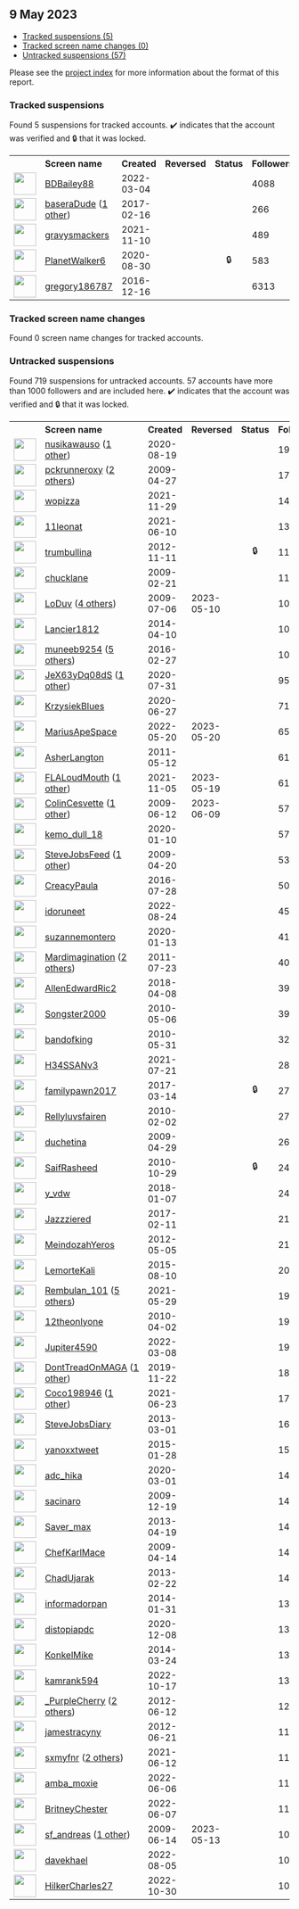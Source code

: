 ##  9 May 2023

* [Tracked suspensions (5)](#tracked-suspensions)
* [Tracked screen name changes (0)](#tracked-screen-name-changes)
* [Untracked suspensions (57)](#untracked-suspensions)

Please see the [project index](https://github.com/travisbrown/twitter-watch) for more information about the format of this report.

### Tracked suspensions

Found 5 suspensions for tracked accounts.
  ✔️ indicates that the account was verified and 🔒 that it was locked.

<table>
    <tr>
        <th></th>
        <th align="left">Screen name</th>
        <th align="left">Created</th>
        <th align="left">Reversed</th>
        <th align="left">Status</th>
        <th align="left">Followers</th>
        <th align="left">Ranking</th></tr>
    </tr>
        <tr>
            <td><a href="https://twitter.com/intent/user?user_id=1499878229162663937">
                <img src="https://pbs.twimg.com/profile_images/1598204743247020032/yXca7Ae9_normal.jpg" width="40px" height="40px" align="center"/></a>
            </td>
            <td>
                <a href="https://twitter.com/BDBailey88">BDBailey88</a></td>
            <td>2022-03-04</td>
            <td></td>
            <td align="center"></td>
            <td>4088</td>
            <td>27033</td>
        </tr>
        <tr>
            <td><a href="https://twitter.com/intent/user?user_id=832341249554313216">
                <img src="https://pbs.twimg.com/profile_images/1597258024351145985/vS9h-LOV_normal.jpg" width="40px" height="40px" align="center"/></a>
            </td>
            <td>
                <a href="https://twitter.com/baseraDude">baseraDude</a>&nbsp;(<a href="https://api.memory.lol/v1/tw/id/832341249554313216">1 other</a>)&nbsp;</td>
            <td>2017-02-16</td>
            <td></td>
            <td align="center"></td>
            <td>266</td>
            <td>28658</td>
        </tr>
        <tr>
            <td><a href="https://twitter.com/intent/user?user_id=1458519287895887875">
                <img src="https://pbs.twimg.com/profile_images/1587220573758918659/vVfY_QYl_normal.jpg" width="40px" height="40px" align="center"/></a>
            </td>
            <td>
                <a href="https://twitter.com/gravysmackers">gravysmackers</a></td>
            <td>2021-11-10</td>
            <td></td>
            <td align="center"></td>
            <td>489</td>
            <td>41075</td>
        </tr>
        <tr>
            <td><a href="https://twitter.com/intent/user?user_id=1300104384785899521">
                <img src="https://pbs.twimg.com/profile_images/1300104564121710592/K7F0xSPp_normal.jpg" width="40px" height="40px" align="center"/></a>
            </td>
            <td>
                <a href="https://twitter.com/PlanetWalker6">PlanetWalker6</a></td>
            <td>2020-08-30</td>
            <td></td>
            <td align="center">🔒</td>
            <td>583</td>
            <td>43018</td>
        </tr>
        <tr>
            <td><a href="https://twitter.com/intent/user?user_id=809842469714038786">
                <img src="https://pbs.twimg.com/profile_images/1543776447113728002/3b3ExZsI_normal.jpg" width="40px" height="40px" align="center"/></a>
            </td>
            <td>
                <a href="https://twitter.com/gregory186787">gregory186787</a></td>
            <td>2016-12-16</td>
            <td></td>
            <td align="center"></td>
            <td>6313</td>
            <td>75812</td>
        </tr></table>

### Tracked screen name changes

Found 0 screen name changes for tracked accounts.

### Untracked suspensions

Found 719 suspensions for untracked accounts.
57 accounts have more than 1000 followers and are included here.
  ✔️ indicates that the account was verified and 🔒 that it was locked.

<table>
    <tr>
        <th></th>
        <th align="left">Screen name</th>
        <th align="left">Created</th>
        <th align="left">Reversed</th>
        <th align="left">Status</th>
        <th align="left">Followers</th>
    </tr>
        <tr>
            <td><a href="https://twitter.com/intent/user?user_id=1295987461827334145">
                <img src="https://pbs.twimg.com/profile_images/1493300101183590400/recnSBto_normal.jpg" width="40px" height="40px" align="center"/></a>
            </td>
            <td>
                <a href="https://twitter.com/nusikawauso">nusikawauso</a>&nbsp;(<a href="https://api.memory.lol/v1/tw/id/1295987461827334145">1 other</a>)&nbsp;</td>
            <td>2020-08-19</td>
            <td></td>
            <td align="center"></td>
            <td>19541</td>
        </tr>
        <tr>
            <td><a href="https://twitter.com/intent/user?user_id=35611476">
                <img src="https://pbs.twimg.com/profile_images/1562668519048720385/2iQmmV7Q_normal.jpg" width="40px" height="40px" align="center"/></a>
            </td>
            <td>
                <a href="https://twitter.com/pckrunneroxy">pckrunneroxy</a>&nbsp;(<a href="https://api.memory.lol/v1/tw/id/35611476">2 others</a>)&nbsp;</td>
            <td>2009-04-27</td>
            <td></td>
            <td align="center"></td>
            <td>17539</td>
        </tr>
        <tr>
            <td><a href="https://twitter.com/intent/user?user_id=1465359463406211074">
                <img src="https://pbs.twimg.com/profile_images/1598765760494862336/K0xt_MSP_normal.jpg" width="40px" height="40px" align="center"/></a>
            </td>
            <td>
                <a href="https://twitter.com/wopizza">wopizza</a></td>
            <td>2021-11-29</td>
            <td></td>
            <td align="center"></td>
            <td>14476</td>
        </tr>
        <tr>
            <td><a href="https://twitter.com/intent/user?user_id=1403032046046302208">
                <img src="https://pbs.twimg.com/profile_images/1592879567995228161/t8pL6Sl__normal.jpg" width="40px" height="40px" align="center"/></a>
            </td>
            <td>
                <a href="https://twitter.com/11leonat">11leonat</a></td>
            <td>2021-06-10</td>
            <td></td>
            <td align="center"></td>
            <td>13943</td>
        </tr>
        <tr>
            <td><a href="https://twitter.com/intent/user?user_id=941842154">
                <img src="https://pbs.twimg.com/profile_images/1073323244395081728/1-fFCKzY_normal.jpg" width="40px" height="40px" align="center"/></a>
            </td>
            <td>
                <a href="https://twitter.com/trumbullina">trumbullina</a></td>
            <td>2012-11-11</td>
            <td></td>
            <td align="center">🔒</td>
            <td>11786</td>
        </tr>
        <tr>
            <td><a href="https://twitter.com/intent/user?user_id=21469851">
                <img src="https://pbs.twimg.com/profile_images/1596530515317870592/UPYVUTZM_normal.jpg" width="40px" height="40px" align="center"/></a>
            </td>
            <td>
                <a href="https://twitter.com/chucklane">chucklane</a></td>
            <td>2009-02-21</td>
            <td></td>
            <td align="center"></td>
            <td>11364</td>
        </tr>
        <tr>
            <td><a href="https://twitter.com/intent/user?user_id=54248457">
                <img src="https://pbs.twimg.com/profile_images/1594370152447066114/8OPMAx4o_normal.jpg" width="40px" height="40px" align="center"/></a>
            </td>
            <td>
                <a href="https://twitter.com/LoDuv">LoDuv</a>&nbsp;(<a href="https://api.memory.lol/v1/tw/id/54248457">4 others</a>)&nbsp;</td>
            <td>2009-07-06</td>
            <td>2023-05-10</td>
            <td align="center"></td>
            <td>10768</td>
        </tr>
        <tr>
            <td><a href="https://twitter.com/intent/user?user_id=2436883562">
                <img src="https://pbs.twimg.com/profile_images/1499372109205753861/Dsbm-hfA_normal.jpg" width="40px" height="40px" align="center"/></a>
            </td>
            <td>
                <a href="https://twitter.com/Lancier1812">Lancier1812</a></td>
            <td>2014-04-10</td>
            <td></td>
            <td align="center"></td>
            <td>10649</td>
        </tr>
        <tr>
            <td><a href="https://twitter.com/intent/user?user_id=703502146382270465">
                <img src="https://pbs.twimg.com/profile_images/1597605129208926208/BVXNOIzS_normal.jpg" width="40px" height="40px" align="center"/></a>
            </td>
            <td>
                <a href="https://twitter.com/muneeb9254">muneeb9254</a>&nbsp;(<a href="https://api.memory.lol/v1/tw/id/703502146382270465">5 others</a>)&nbsp;</td>
            <td>2016-02-27</td>
            <td></td>
            <td align="center"></td>
            <td>10644</td>
        </tr>
        <tr>
            <td><a href="https://twitter.com/intent/user?user_id=1289149313642188801">
                <img src="https://pbs.twimg.com/profile_images/1537714283177340934/C0Lo3D6X_normal.jpg" width="40px" height="40px" align="center"/></a>
            </td>
            <td>
                <a href="https://twitter.com/JeX63yDq08dS">JeX63yDq08dS</a>&nbsp;(<a href="https://api.memory.lol/v1/tw/id/1289149313642188801">1 other</a>)&nbsp;</td>
            <td>2020-07-31</td>
            <td></td>
            <td align="center"></td>
            <td>9500</td>
        </tr>
        <tr>
            <td><a href="https://twitter.com/intent/user?user_id=1276777877325914112">
                <img src="https://pbs.twimg.com/profile_images/1276778379832954880/XM8B0Mdj_normal.jpg" width="40px" height="40px" align="center"/></a>
            </td>
            <td>
                <a href="https://twitter.com/KrzysiekBlues">KrzysiekBlues</a></td>
            <td>2020-06-27</td>
            <td></td>
            <td align="center"></td>
            <td>7132</td>
        </tr>
        <tr>
            <td><a href="https://twitter.com/intent/user?user_id=1527494300640378880">
                <img src="https://pbs.twimg.com/profile_images/1527596845295607808/c8tt-wXn_normal.png" width="40px" height="40px" align="center"/></a>
            </td>
            <td>
                <a href="https://twitter.com/MariusApeSpace">MariusApeSpace</a></td>
            <td>2022-05-20</td>
            <td>2023-05-20</td>
            <td align="center"></td>
            <td>6541</td>
        </tr>
        <tr>
            <td><a href="https://twitter.com/intent/user?user_id=297147448">
                <img src="https://pbs.twimg.com/profile_images/1485642359069151232/M8XDrV4e_normal.jpg" width="40px" height="40px" align="center"/></a>
            </td>
            <td>
                <a href="https://twitter.com/AsherLangton">AsherLangton</a></td>
            <td>2011-05-12</td>
            <td></td>
            <td align="center"></td>
            <td>6155</td>
        </tr>
        <tr>
            <td><a href="https://twitter.com/intent/user?user_id=1456606277979754497">
                <img src="https://pbs.twimg.com/profile_images/1594712381212459010/vN65NPSU_normal.jpg" width="40px" height="40px" align="center"/></a>
            </td>
            <td>
                <a href="https://twitter.com/FLALoudMouth">FLALoudMouth</a>&nbsp;(<a href="https://api.memory.lol/v1/tw/id/1456606277979754497">1 other</a>)&nbsp;</td>
            <td>2021-11-05</td>
            <td>2023-05-19</td>
            <td align="center"></td>
            <td>6121</td>
        </tr>
        <tr>
            <td><a href="https://twitter.com/intent/user?user_id=46729702">
                <img src="https://pbs.twimg.com/profile_images/1244261963791765505/oxmlOBKI_normal.jpg" width="40px" height="40px" align="center"/></a>
            </td>
            <td>
                <a href="https://twitter.com/ColinCesvette">ColinCesvette</a>&nbsp;(<a href="https://api.memory.lol/v1/tw/id/46729702">1 other</a>)&nbsp;</td>
            <td>2009-06-12</td>
            <td>2023-06-09</td>
            <td align="center"></td>
            <td>5746</td>
        </tr>
        <tr>
            <td><a href="https://twitter.com/intent/user?user_id=1215454884226465793">
                <img src="https://pbs.twimg.com/profile_images/1462028936351653889/zhFfzjaJ_normal.jpg" width="40px" height="40px" align="center"/></a>
            </td>
            <td>
                <a href="https://twitter.com/kemo_dull_18">kemo_dull_18</a></td>
            <td>2020-01-10</td>
            <td></td>
            <td align="center"></td>
            <td>5713</td>
        </tr>
        <tr>
            <td><a href="https://twitter.com/intent/user?user_id=33434888">
                <img src="https://pbs.twimg.com/profile_images/651850035605446656/x5wmUe9G_normal.png" width="40px" height="40px" align="center"/></a>
            </td>
            <td>
                <a href="https://twitter.com/SteveJobsFeed">SteveJobsFeed</a>&nbsp;(<a href="https://api.memory.lol/v1/tw/id/33434888">1 other</a>)&nbsp;</td>
            <td>2009-04-20</td>
            <td></td>
            <td align="center"></td>
            <td>5377</td>
        </tr>
        <tr>
            <td><a href="https://twitter.com/intent/user?user_id=758732497634992128">
                <img src="https://pbs.twimg.com/profile_images/1264140775115423745/QuBJnffh_normal.jpg" width="40px" height="40px" align="center"/></a>
            </td>
            <td>
                <a href="https://twitter.com/CreacyPaula">CreacyPaula</a></td>
            <td>2016-07-28</td>
            <td></td>
            <td align="center"></td>
            <td>5047</td>
        </tr>
        <tr>
            <td><a href="https://twitter.com/intent/user?user_id=1562496878889291777">
                <img src="https://pbs.twimg.com/profile_images/1598544611672309760/BrMWoGqZ_normal.jpg" width="40px" height="40px" align="center"/></a>
            </td>
            <td>
                <a href="https://twitter.com/idoruneet">idoruneet</a></td>
            <td>2022-08-24</td>
            <td></td>
            <td align="center"></td>
            <td>4511</td>
        </tr>
        <tr>
            <td><a href="https://twitter.com/intent/user?user_id=1216689649948725248">
                <img src="https://pbs.twimg.com/profile_images/1216690384472018945/Q3Su86mr_normal.jpg" width="40px" height="40px" align="center"/></a>
            </td>
            <td>
                <a href="https://twitter.com/suzannemontero">suzannemontero</a></td>
            <td>2020-01-13</td>
            <td></td>
            <td align="center"></td>
            <td>4141</td>
        </tr>
        <tr>
            <td><a href="https://twitter.com/intent/user?user_id=340933691">
                <img src="https://pbs.twimg.com/profile_images/1565384819466551300/lZzMVThW_normal.jpg" width="40px" height="40px" align="center"/></a>
            </td>
            <td>
                <a href="https://twitter.com/Mardimagination">Mardimagination</a>&nbsp;(<a href="https://api.memory.lol/v1/tw/id/340933691">2 others</a>)&nbsp;</td>
            <td>2011-07-23</td>
            <td></td>
            <td align="center"></td>
            <td>4075</td>
        </tr>
        <tr>
            <td><a href="https://twitter.com/intent/user?user_id=983080993090224128">
                <img src="https://pbs.twimg.com/profile_images/1401666121103724544/Q0i3F2CW_normal.jpg" width="40px" height="40px" align="center"/></a>
            </td>
            <td>
                <a href="https://twitter.com/AllenEdwardRic2">AllenEdwardRic2</a></td>
            <td>2018-04-08</td>
            <td></td>
            <td align="center"></td>
            <td>3961</td>
        </tr>
        <tr>
            <td><a href="https://twitter.com/intent/user?user_id=140917632">
                <img src="https://pbs.twimg.com/profile_images/982323869/SongMonkeyLogo_3_normal.jpg" width="40px" height="40px" align="center"/></a>
            </td>
            <td>
                <a href="https://twitter.com/Songster2000">Songster2000</a></td>
            <td>2010-05-06</td>
            <td></td>
            <td align="center"></td>
            <td>3931</td>
        </tr>
        <tr>
            <td><a href="https://twitter.com/intent/user?user_id=150376773">
                <img src="https://pbs.twimg.com/profile_images/1403549005695619073/OJ8ouq5S_normal.jpg" width="40px" height="40px" align="center"/></a>
            </td>
            <td>
                <a href="https://twitter.com/bandofking">bandofking</a></td>
            <td>2010-05-31</td>
            <td></td>
            <td align="center"></td>
            <td>3273</td>
        </tr>
        <tr>
            <td><a href="https://twitter.com/intent/user?user_id=1417872925366136836">
                <img src="https://pbs.twimg.com/profile_images/1417873559125434373/OzZVAz3x_normal.jpg" width="40px" height="40px" align="center"/></a>
            </td>
            <td>
                <a href="https://twitter.com/H34SSANv3">H34SSANv3</a></td>
            <td>2021-07-21</td>
            <td></td>
            <td align="center"></td>
            <td>2861</td>
        </tr>
        <tr>
            <td><a href="https://twitter.com/intent/user?user_id=841641838561898496">
                <img src="https://pbs.twimg.com/profile_images/841643080134586368/B6JQd4r1_normal.jpg" width="40px" height="40px" align="center"/></a>
            </td>
            <td>
                <a href="https://twitter.com/familypawn2017">familypawn2017</a></td>
            <td>2017-03-14</td>
            <td></td>
            <td align="center">🔒</td>
            <td>2726</td>
        </tr>
        <tr>
            <td><a href="https://twitter.com/intent/user?user_id=110757159">
                <img src="https://pbs.twimg.com/profile_images/1585925324704989185/6Pq9Vp25_normal.jpg" width="40px" height="40px" align="center"/></a>
            </td>
            <td>
                <a href="https://twitter.com/Rellyluvsfairen">Rellyluvsfairen</a></td>
            <td>2010-02-02</td>
            <td></td>
            <td align="center"></td>
            <td>2716</td>
        </tr>
        <tr>
            <td><a href="https://twitter.com/intent/user?user_id=36378448">
                <img src="https://pbs.twimg.com/profile_images/838084815/26_1__normal.jpg" width="40px" height="40px" align="center"/></a>
            </td>
            <td>
                <a href="https://twitter.com/duchetina">duchetina</a></td>
            <td>2009-04-29</td>
            <td></td>
            <td align="center"></td>
            <td>2668</td>
        </tr>
        <tr>
            <td><a href="https://twitter.com/intent/user?user_id=209388838">
                <img src="https://pbs.twimg.com/profile_images/1249313631512207360/BHRgA7tF_normal.jpg" width="40px" height="40px" align="center"/></a>
            </td>
            <td>
                <a href="https://twitter.com/SaifRasheed">SaifRasheed</a></td>
            <td>2010-10-29</td>
            <td></td>
            <td align="center">🔒</td>
            <td>2492</td>
        </tr>
        <tr>
            <td><a href="https://twitter.com/intent/user?user_id=949981333698351105">
                <img src="https://pbs.twimg.com/profile_images/949987948015050752/dphsIdds_normal.jpg" width="40px" height="40px" align="center"/></a>
            </td>
            <td>
                <a href="https://twitter.com/y_vdw">y_vdw</a></td>
            <td>2018-01-07</td>
            <td></td>
            <td align="center"></td>
            <td>2407</td>
        </tr>
        <tr>
            <td><a href="https://twitter.com/intent/user?user_id=830283595231014914">
                <img src="https://pbs.twimg.com/profile_images/1337193527248220161/RiWyEADy_normal.jpg" width="40px" height="40px" align="center"/></a>
            </td>
            <td>
                <a href="https://twitter.com/Jazzziered">Jazzziered</a></td>
            <td>2017-02-11</td>
            <td></td>
            <td align="center"></td>
            <td>2146</td>
        </tr>
        <tr>
            <td><a href="https://twitter.com/intent/user?user_id=571961812">
                <img src="https://pbs.twimg.com/profile_images/1596957721848332291/bhFZxwNG_normal.jpg" width="40px" height="40px" align="center"/></a>
            </td>
            <td>
                <a href="https://twitter.com/MeindozahYeros">MeindozahYeros</a></td>
            <td>2012-05-05</td>
            <td></td>
            <td align="center"></td>
            <td>2114</td>
        </tr>
        <tr>
            <td><a href="https://twitter.com/intent/user?user_id=3412920591">
                <img src="https://pbs.twimg.com/profile_images/1505344385243828225/dOni-UJX_normal.jpg" width="40px" height="40px" align="center"/></a>
            </td>
            <td>
                <a href="https://twitter.com/LemorteKali">LemorteKali</a></td>
            <td>2015-08-10</td>
            <td></td>
            <td align="center"></td>
            <td>2076</td>
        </tr>
        <tr>
            <td><a href="https://twitter.com/intent/user?user_id=1398669568424304646">
                <img src="https://pbs.twimg.com/profile_images/1598667300219281408/IdU7aqmu_normal.jpg" width="40px" height="40px" align="center"/></a>
            </td>
            <td>
                <a href="https://twitter.com/Rembulan_101">Rembulan_101</a>&nbsp;(<a href="https://api.memory.lol/v1/tw/id/1398669568424304646">5 others</a>)&nbsp;</td>
            <td>2021-05-29</td>
            <td></td>
            <td align="center"></td>
            <td>1984</td>
        </tr>
        <tr>
            <td><a href="https://twitter.com/intent/user?user_id=128999505">
                <img src="https://pbs.twimg.com/profile_images/1200332856444235776/h7_TJF0n_normal.jpg" width="40px" height="40px" align="center"/></a>
            </td>
            <td>
                <a href="https://twitter.com/12theonlyone">12theonlyone</a></td>
            <td>2010-04-02</td>
            <td></td>
            <td align="center"></td>
            <td>1982</td>
        </tr>
        <tr>
            <td><a href="https://twitter.com/intent/user?user_id=1501224290787622916">
                <img src="https://pbs.twimg.com/profile_images/1544653134823165953/D_tYPotj_normal.jpg" width="40px" height="40px" align="center"/></a>
            </td>
            <td>
                <a href="https://twitter.com/Jupiter4590">Jupiter4590</a></td>
            <td>2022-03-08</td>
            <td></td>
            <td align="center"></td>
            <td>1947</td>
        </tr>
        <tr>
            <td><a href="https://twitter.com/intent/user?user_id=1197933518405480448">
                <img src="https://pbs.twimg.com/profile_images/1575594856008884228/jUAw34Jx_normal.jpg" width="40px" height="40px" align="center"/></a>
            </td>
            <td>
                <a href="https://twitter.com/DontTreadOnMAGA">DontTreadOnMAGA</a>&nbsp;(<a href="https://api.memory.lol/v1/tw/id/1197933518405480448">1 other</a>)&nbsp;</td>
            <td>2019-11-22</td>
            <td></td>
            <td align="center"></td>
            <td>1840</td>
        </tr>
        <tr>
            <td><a href="https://twitter.com/intent/user?user_id=1407774384710819847">
                <img src="https://pbs.twimg.com/profile_images/1597457699712925697/MDVGBK6y_normal.jpg" width="40px" height="40px" align="center"/></a>
            </td>
            <td>
                <a href="https://twitter.com/Coco198946">Coco198946</a>&nbsp;(<a href="https://api.memory.lol/v1/tw/id/1407774384710819847">1 other</a>)&nbsp;</td>
            <td>2021-06-23</td>
            <td></td>
            <td align="center"></td>
            <td>1775</td>
        </tr>
        <tr>
            <td><a href="https://twitter.com/intent/user?user_id=1229988920">
                <img src="https://pbs.twimg.com/profile_images/1590859539653328897/POkOqKAK_normal.jpg" width="40px" height="40px" align="center"/></a>
            </td>
            <td>
                <a href="https://twitter.com/SteveJobsDiary">SteveJobsDiary</a></td>
            <td>2013-03-01</td>
            <td></td>
            <td align="center"></td>
            <td>1679</td>
        </tr>
        <tr>
            <td><a href="https://twitter.com/intent/user?user_id=3003373137">
                <img src="https://pbs.twimg.com/profile_images/1517608322098253824/pKlQDR_Q_normal.jpg" width="40px" height="40px" align="center"/></a>
            </td>
            <td>
                <a href="https://twitter.com/yanoxxtweet">yanoxxtweet</a></td>
            <td>2015-01-28</td>
            <td></td>
            <td align="center"></td>
            <td>1551</td>
        </tr>
        <tr>
            <td><a href="https://twitter.com/intent/user?user_id=1234255698097319939">
                <img src="https://pbs.twimg.com/profile_images/1592620924636897280/k9t2vHLM_normal.jpg" width="40px" height="40px" align="center"/></a>
            </td>
            <td>
                <a href="https://twitter.com/adc_hika">adc_hika</a></td>
            <td>2020-03-01</td>
            <td></td>
            <td align="center"></td>
            <td>1480</td>
        </tr>
        <tr>
            <td><a href="https://twitter.com/intent/user?user_id=97802862">
                <img src="https://pbs.twimg.com/profile_images/1471587270/chinaGZ1_normal.jpg" width="40px" height="40px" align="center"/></a>
            </td>
            <td>
                <a href="https://twitter.com/sacinaro">sacinaro</a></td>
            <td>2009-12-19</td>
            <td></td>
            <td align="center"></td>
            <td>1440</td>
        </tr>
        <tr>
            <td><a href="https://twitter.com/intent/user?user_id=1365531295">
                <img src="https://pbs.twimg.com/profile_images/1421481251811336192/QX3-urPA_normal.jpg" width="40px" height="40px" align="center"/></a>
            </td>
            <td>
                <a href="https://twitter.com/Saver_max">Saver_max</a></td>
            <td>2013-04-19</td>
            <td></td>
            <td align="center"></td>
            <td>1432</td>
        </tr>
        <tr>
            <td><a href="https://twitter.com/intent/user?user_id=31142077">
                <img src="https://pbs.twimg.com/profile_images/1609981688/image_normal.jpg" width="40px" height="40px" align="center"/></a>
            </td>
            <td>
                <a href="https://twitter.com/ChefKarlMace">ChefKarlMace</a></td>
            <td>2009-04-14</td>
            <td></td>
            <td align="center"></td>
            <td>1411</td>
        </tr>
        <tr>
            <td><a href="https://twitter.com/intent/user?user_id=1208963551">
                <img src="https://pbs.twimg.com/profile_images/3292127351/1f662178d230fc71cd285734a0618ce8_normal.jpeg" width="40px" height="40px" align="center"/></a>
            </td>
            <td>
                <a href="https://twitter.com/ChadUjarak">ChadUjarak</a></td>
            <td>2013-02-22</td>
            <td></td>
            <td align="center"></td>
            <td>1410</td>
        </tr>
        <tr>
            <td><a href="https://twitter.com/intent/user?user_id=2315982484">
                <img src="https://pbs.twimg.com/profile_images/1546551588717842437/ecju3Qxy_normal.jpg" width="40px" height="40px" align="center"/></a>
            </td>
            <td>
                <a href="https://twitter.com/informadorpan">informadorpan</a></td>
            <td>2014-01-31</td>
            <td></td>
            <td align="center"></td>
            <td>1399</td>
        </tr>
        <tr>
            <td><a href="https://twitter.com/intent/user?user_id=1336332554060713989">
                <img src="https://pbs.twimg.com/profile_images/1522863197828620288/gQ-zS6EM_normal.jpg" width="40px" height="40px" align="center"/></a>
            </td>
            <td>
                <a href="https://twitter.com/distopiapdc">distopiapdc</a></td>
            <td>2020-12-08</td>
            <td></td>
            <td align="center"></td>
            <td>1386</td>
        </tr>
        <tr>
            <td><a href="https://twitter.com/intent/user?user_id=2409228848">
                <img src="https://pbs.twimg.com/profile_images/818532938728046597/PMOR41T8_normal.jpg" width="40px" height="40px" align="center"/></a>
            </td>
            <td>
                <a href="https://twitter.com/KonkelMike">KonkelMike</a></td>
            <td>2014-03-24</td>
            <td></td>
            <td align="center"></td>
            <td>1334</td>
        </tr>
        <tr>
            <td><a href="https://twitter.com/intent/user?user_id=1581904780657627137">
                <img src="https://pbs.twimg.com/profile_images/1581908609914519552/vpQlARg-_normal.jpg" width="40px" height="40px" align="center"/></a>
            </td>
            <td>
                <a href="https://twitter.com/kamrank594">kamrank594</a></td>
            <td>2022-10-17</td>
            <td></td>
            <td align="center"></td>
            <td>1320</td>
        </tr>
        <tr>
            <td><a href="https://twitter.com/intent/user?user_id=606424896">
                <img src="https://pbs.twimg.com/profile_images/1349211649924861953/pCZG9ars_normal.jpg" width="40px" height="40px" align="center"/></a>
            </td>
            <td>
                <a href="https://twitter.com/_PurpleCherry">_PurpleCherry</a>&nbsp;(<a href="https://api.memory.lol/v1/tw/id/606424896">2 others</a>)&nbsp;</td>
            <td>2012-06-12</td>
            <td></td>
            <td align="center"></td>
            <td>1284</td>
        </tr>
        <tr>
            <td><a href="https://twitter.com/intent/user?user_id=614605130">
                <img src="https://pbs.twimg.com/profile_images/1527640658462244869/vBNMrxYk_normal.jpg" width="40px" height="40px" align="center"/></a>
            </td>
            <td>
                <a href="https://twitter.com/jamestracyny">jamestracyny</a></td>
            <td>2012-06-21</td>
            <td></td>
            <td align="center"></td>
            <td>1150</td>
        </tr>
        <tr>
            <td><a href="https://twitter.com/intent/user?user_id=1403779936993820676">
                <img src="https://pbs.twimg.com/profile_images/1594346898797772801/2pcF3Pi1_normal.jpg" width="40px" height="40px" align="center"/></a>
            </td>
            <td>
                <a href="https://twitter.com/sxmyfnr">sxmyfnr</a>&nbsp;(<a href="https://api.memory.lol/v1/tw/id/1403779936993820676">2 others</a>)&nbsp;</td>
            <td>2021-06-12</td>
            <td></td>
            <td align="center"></td>
            <td>1134</td>
        </tr>
        <tr>
            <td><a href="https://twitter.com/intent/user?user_id=1533776865693167616">
                <img src="https://pbs.twimg.com/profile_images/1587449978460418048/4Z6BxyFF_normal.jpg" width="40px" height="40px" align="center"/></a>
            </td>
            <td>
                <a href="https://twitter.com/amba_moxie">amba_moxie</a></td>
            <td>2022-06-06</td>
            <td></td>
            <td align="center"></td>
            <td>1117</td>
        </tr>
        <tr>
            <td><a href="https://twitter.com/intent/user?user_id=1534110192644009990">
                <img src="https://pbs.twimg.com/profile_images/1587449679792390145/2R7lK6Vj_normal.jpg" width="40px" height="40px" align="center"/></a>
            </td>
            <td>
                <a href="https://twitter.com/BritneyChester">BritneyChester</a></td>
            <td>2022-06-07</td>
            <td></td>
            <td align="center"></td>
            <td>1105</td>
        </tr>
        <tr>
            <td><a href="https://twitter.com/intent/user?user_id=47199976">
                <img src="https://pbs.twimg.com/profile_images/1375910699239567365/yzGnsGiJ_normal.jpg" width="40px" height="40px" align="center"/></a>
            </td>
            <td>
                <a href="https://twitter.com/sf_andreas">sf_andreas</a>&nbsp;(<a href="https://api.memory.lol/v1/tw/id/47199976">1 other</a>)&nbsp;</td>
            <td>2009-06-14</td>
            <td>2023-05-13</td>
            <td align="center"></td>
            <td>1060</td>
        </tr>
        <tr>
            <td><a href="https://twitter.com/intent/user?user_id=1555695911405203456">
                <img src="https://pbs.twimg.com/profile_images/1569583761804640256/Fbcayhyv_normal.jpg" width="40px" height="40px" align="center"/></a>
            </td>
            <td>
                <a href="https://twitter.com/davekhael">davekhael</a></td>
            <td>2022-08-05</td>
            <td></td>
            <td align="center"></td>
            <td>1028</td>
        </tr>
        <tr>
            <td><a href="https://twitter.com/intent/user?user_id=1586529031725400064">
                <img src="https://pbs.twimg.com/profile_images/1597036707622395904/scxRRq6__normal.jpg" width="40px" height="40px" align="center"/></a>
            </td>
            <td>
                <a href="https://twitter.com/HilkerCharles27">HilkerCharles27</a></td>
            <td>2022-10-30</td>
            <td></td>
            <td align="center"></td>
            <td>1001</td>
        </tr></table>
